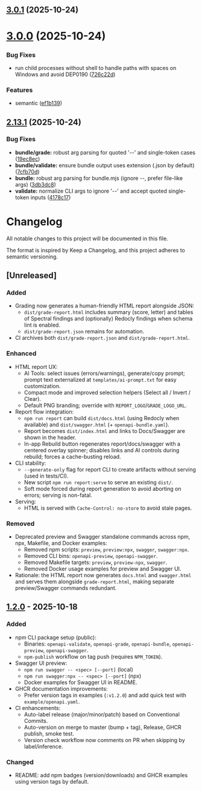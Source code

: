 ## [3.0.1](https://github.com/ramongranda/openapi-anyenv-suite/compare/v3.0.0...v3.0.1) (2025-10-24)

# [3.0.0](https://github.com/ramongranda/openapi-anyenv-suite/compare/v2.13.1...v3.0.0) (2025-10-24)


### Bug Fixes

* run child processes without shell to handle paths with spaces on Windows and avoid DEP0190 ([726c22d](https://github.com/ramongranda/openapi-anyenv-suite/commit/726c22d9044f6630b438d31c6ed56c4ea3ba6ee6))


### Features

* semantic ([ef1b139](https://github.com/ramongranda/openapi-anyenv-suite/commit/ef1b13928d5e17a89d6feaa1d0476eb9a752a2fc))

## [2.13.1](https://github.com/ramongranda/openapi-anyenv-suite/compare/v2.13.0...v2.13.1) (2025-10-24)


### Bug Fixes

* **bundle/grade:** robust arg parsing for quoted '--' and single-token cases ([19ec8ec](https://github.com/ramongranda/openapi-anyenv-suite/commit/19ec8ec953978a6f1ef1fe1e522333fb94054bf2))
* **bundle/validate:** ensure bundle output uses extension (.json by default) ([7cfb70d](https://github.com/ramongranda/openapi-anyenv-suite/commit/7cfb70d545b2dfd76335e3020b8c2bb04e8d172a))
* **bundle:** robust arg parsing for bundle.mjs (ignore --, prefer file-like args) ([3db3dc8](https://github.com/ramongranda/openapi-anyenv-suite/commit/3db3dc847cf2bf1a64d10764bfa8de494bc697ea))
* **validate:** normalize CLI args to ignore '--' and accept quoted single-token inputs ([4178c17](https://github.com/ramongranda/openapi-anyenv-suite/commit/4178c17d917ed53d0c92ef606de3f3d7e4cab106))

# Changelog

All notable changes to this project will be documented in this file.

The format is inspired by Keep a Changelog, and this project adheres to semantic versioning.

## [Unreleased]

### Added
- Grading now generates a human-friendly HTML report alongside JSON:
  - `dist/grade-report.html` includes summary (score, letter) and tables of Spectral findings and (optionally) Redocly findings when schema lint is enabled.
  - `dist/grade-report.json` remains for automation.
- CI archives both `dist/grade-report.json` and `dist/grade-report.html`.

### Enhanced
- HTML report UX:
  - AI Tools: select issues (errors/warnings), generate/copy prompt; prompt text externalized at `templates/ai-prompt.txt` for easy customization.
  - Compact mode and improved selection helpers (Select all / Invert / Clear).
  - Default PNG branding; override with `REPORT_LOGO`/`GRADE_LOGO_URL`.
- Report flow integration:
  - `npm run report` can build `dist/docs.html` (using Redocly when available) and `dist/swagger.html` (+ `openapi-bundle.yaml`).
  - Report becomes `dist/index.html` and links to Docs/Swagger are shown in the header.
  - In-app Rebuild button regenerates report/docs/swagger with a centered overlay spinner; disables links and AI controls during rebuild; forces a cache-busting reload.
- CLI stability:
  - `--generate-only` flag for report CLI to create artifacts without serving (used in tests/CI).
  - New script `npm run report:serve` to serve an existing `dist/`.
  - Soft mode forced during report generation to avoid aborting on errors; serving is non-fatal.
- Serving:
  - HTML is served with `Cache-Control: no-store` to avoid stale pages.

### Removed
- Deprecated preview and Swagger standalone commands across npm, npx, Makefile, and Docker examples:
  - Removed npm scripts: `preview`, `preview:npx`, `swagger`, `swagger:npx`.
  - Removed CLI bins: `openapi-preview`, `openapi-swagger`.
  - Removed Makefile targets: `preview`, `preview-npx`, `swagger`.
  - Removed Docker usage examples for preview and Swagger UI.
- Rationale: the HTML report now generates `docs.html` and `swagger.html` and serves them alongside `grade-report.html`, making separate preview/Swagger commands redundant.

## [1.2.0] - 2025-10-18

### Added
- npm CLI package setup (public):
  - Binaries: `openapi-validate`, `openapi-grade`, `openapi-bundle`, `openapi-preview`, `openapi-swagger`.
  - `npm-publish` workflow on tag push (requires `NPM_TOKEN`).
- Swagger UI preview:
  - `npm run swagger -- <spec> [--port]` (local)
  - `npm run swagger:npx -- <spec> [--port]` (npx)
  - Docker examples for Swagger UI in README.
- GHCR documentation improvements:
  - Prefer version tags in examples (`:v1.2.0`) and add quick test with `example/openapi.yaml`.
- CI enhancements:
  - Auto-label release (major/minor/patch) based on Conventional Commits.
  - Auto-version on merge to master (bump + tag), Release, GHCR publish, smoke test.
  - Version check workflow now comments on PR when skipping by label/inference.

### Changed
- README: add npm badges (version/downloads) and GHCR examples using version tags by default.

[1.2.0]: https://github.com/ramongranda/openapi-anyenv-suite/releases

